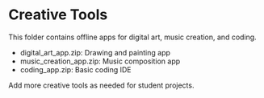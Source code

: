 # Creative Tools

This folder contains offline apps for digital art, music creation, and coding.

- digital_art_app.zip: Drawing and painting app
- music_creation_app.zip: Music composition app
- coding_app.zip: Basic coding IDE

Add more creative tools as needed for student projects.